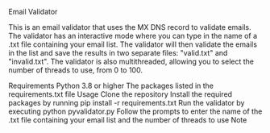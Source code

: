 Email Validator

This is an email validator that uses the MX DNS record to validate emails. The validator has an interactive mode where you can type in the name of a .txt file containing your email list. The validator will then validate the emails in the list and save the results in two separate files: "valid.txt" and "invalid.txt". The validator is also multithreaded, allowing you to select the number of threads to use, from 0 to 100.

Requirements
Python 3.8 or higher
The packages listed in the requirements.txt file
Usage
Clone the repository
Install the required packages by running pip install -r requirements.txt
Run the validator by executing python pyvalidator.py
Follow the prompts to enter the name of the .txt file containing your email list and the number of threads to use
Note